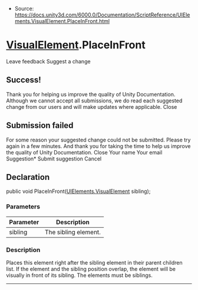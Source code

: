 * Source: https://docs.unity3d.com/6000.0/Documentation/ScriptReference/UIElements.VisualElement.PlaceInFront.html

#  [VisualElement](https://docs.unity3d.com/6000.0/Documentation/ScriptReference/UIElements.VisualElement.html).PlaceInFront
Leave feedback
Suggest a change
## Success!
Thank you for helping us improve the quality of Unity Documentation. Although we cannot accept all submissions, we do read each suggested change from our users and will make updates where applicable.
Close
## Submission failed
For some reason your suggested change could not be submitted. Please <a>try again</a> in a few minutes. And thank you for taking the time to help us improve the quality of Unity Documentation.
Close
Your name Your email Suggestion* Submit suggestion
Cancel
## Declaration
public void PlaceInFront([UIElements.VisualElement](https://docs.unity3d.com/6000.0/Documentation/ScriptReference/UIElements.VisualElement.html) sibling); 
### Parameters
Parameter | Description  
---|---  
sibling | The sibling element.  
### Description
Places this element right after the sibling element in their parent children list. If the element and the sibling position overlap, the element will be visually in front of its sibling. 
The elements must be siblings. 
* * *
